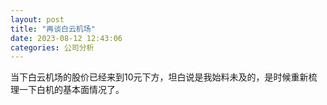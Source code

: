 ```yaml
---
layout: post
title: "再谈白云机场"
date: 2023-08-12 12:43:06
categories: 公司分析
---
```


当下白云机场的股价已经来到10元下方，坦白说是我始料未及的，是时候重新梳理一下白机的基本面情况了。
